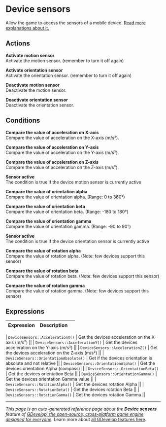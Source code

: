 # Device sensors

Allow the game to access the sensors of a mobile device. [Read more explanations about it.](https://wiki.gdevelop.io/gdevelop5/all-features/device-sensors)

## Actions

**Activate motion sensor**  
Activate the motion sensor. (remember to turn it off again)

**Activate orientation sensor**  
Activate the orientation sensor. (remember to turn it off again)

**Deactivate motion sensor**  
Deactivate the motion sensor.

**Deactivate orientation sensor**  
Deactivate the orientation sensor.

## Conditions

**Compare the value of acceleration on X-axis**  
Compare the value of acceleration on the X-axis (m/s²).

**Compare the value of acceleration on Y-axis**  
Compare the value of acceleration on the Y-axis (m/s²).

**Compare the value of acceleration on Z-axis**  
Compare the value of acceleration on the Z-axis (m/s²).

**Sensor active**  
The condition is true if the device motion sensor is currently active

**Compare the value of orientation alpha**  
Compare the value of orientation alpha. (Range: 0 to 360°)

**Compare the value of orientation beta**  
Compare the value of orientation beta. (Range: -180 to 180°)

**Compare the value of orientation gamma**  
Compare the value of orientation gamma. (Range: -90 to 90°)

**Sensor active**  
The condition is true if the device orientation sensor is currently active

**Compare the value of rotation alpha**  
Compare the value of rotation alpha. (Note: few devices support this sensor)

**Compare the value of rotation beta**  
Compare the value of rotation beta. (Note: few devices support this sensor)

**Compare the value of rotation gamma**  
Compare the value of rotation gamma. (Note: few devices support this sensor)

## Expressions

| Expression | Description |  |
|-----|-----|-----|

| `DeviceSensors::AccelerationX()` | Get the devices acceleration on the X-axis (m/s²) ||
| `DeviceSensors::AccelerationY()` | Get the devices acceleration on the Y-axis (m/s²) ||
| `DeviceSensors::AccelerationZ()` | Get the devices acceleration on the Z-axis (m/s²) ||
| `DeviceSensors::OrientationAbsolute()` | Get if the devices orientation is absolute and not relative ||
| `DeviceSensors::OrientationAlpha()` | Get the devices orientation Alpha (compass) ||
| `DeviceSensors::OrientationBeta()` | Get the devices orientation Beta ||
| `DeviceSensors::OrientationGamma()` | Get the devices orientation Gamma value ||
| `DeviceSensors::RotationAlpha()` | Get the devices rotation Alpha ||
| `DeviceSensors::RotationBeta()` | Get the devices rotation Beta ||
| `DeviceSensors::RotationGamma()` | Get the devices rotation Gamma ||

---
*This page is an auto-generated reference page about the **Device sensors** feature of [GDevelop, the open-source, cross-platform game engine designed for everyone](https://gdevelop.io/).* Learn more about [all GDevelop features here](/gdevelop5/all-features).